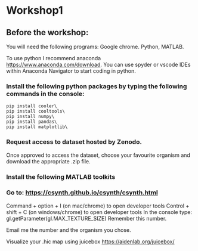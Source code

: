 # Workshop1

## Before the workshop:
You will need the following programs: Google chrome. Python, MATLAB. 

To use python I recommend anaconda https://www.anaconda.com/download. You can use spyder or vscode IDEs within Anaconda Navigator to start coding in python. 

### Install the following python packages by typing the following commands in the console:
```
pip install cooler\
pip install cooltools\
pip install numpy\
pip install pandas\
pip install matplotlib\
```
### Request access to dataset hosted by Zenodo.
Once approved to access the dataset, choose your favourite organism and download the appropriate .zip file.

### Install the following MATLAB toolkits

### Go to: https://csynth.github.io/csynth/csynth.html
Command + option + I (on mac/chrome) to open developer tools
Control + shift + C (on windows/chrome) to open developer tools
In the console type: gl.getParameter(gl.MAX_TEXTURE_SIZE)
Remember this number.

Email me the number and the organism you chose.

Visualize your .hic map using juicebox
https://aidenlab.org/juicebox/






